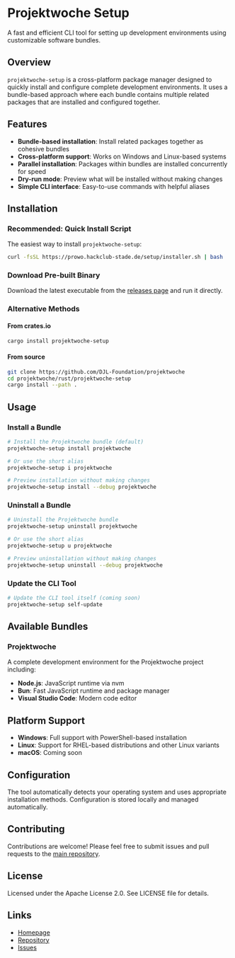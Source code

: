 # Projektwoche Setup

A fast and efficient CLI tool for setting up development environments using customizable software bundles.

## Overview

`projektwoche-setup` is a cross-platform package manager designed to quickly install and configure complete development environments. It uses a bundle-based approach where each bundle contains multiple related packages that are installed and configured together.

## Features

- **Bundle-based installation**: Install related packages together as cohesive bundles
- **Cross-platform support**: Works on Windows and Linux-based systems
- **Parallel installation**: Packages within bundles are installed concurrently for speed
- **Dry-run mode**: Preview what will be installed without making changes
- **Simple CLI interface**: Easy-to-use commands with helpful aliases

## Installation

### Recommended: Quick Install Script

The easiest way to install `projektwoche-setup`:

```bash
curl -fsSL https://prowo.hackclub-stade.de/setup/installer.sh | bash
```

### Download Pre-built Binary

Download the latest executable from the [releases page](https://github.com/DJL-Foundation/projektwoche/releases) and run it directly.

### Alternative Methods

#### From crates.io

```bash
cargo install projektwoche-setup
```

#### From source

```bash
git clone https://github.com/DJL-Foundation/projektwoche
cd projektwoche/rust/projektwoche-setup
cargo install --path .
```

## Usage

### Install a Bundle

```bash
# Install the Projektwoche bundle (default)
projektwoche-setup install projektwoche

# Or use the short alias
projektwoche-setup i projektwoche

# Preview installation without making changes
projektwoche-setup install --debug projektwoche
```

### Uninstall a Bundle

```bash
# Uninstall the Projektwoche bundle
projektwoche-setup uninstall projektwoche

# Or use the short alias
projektwoche-setup u projektwoche

# Preview uninstallation without making changes
projektwoche-setup uninstall --debug projektwoche
```

### Update the CLI Tool

```bash
# Update the CLI tool itself (coming soon)
projektwoche-setup self-update
```

## Available Bundles

### Projektwoche

A complete development environment for the Projektwoche project including:

- **Node.js**: JavaScript runtime via nvm
- **Bun**: Fast JavaScript runtime and package manager
- **Visual Studio Code**: Modern code editor

## Platform Support

- **Windows**: Full support with PowerShell-based installation
- **Linux**: Support for RHEL-based distributions and other Linux variants
- **macOS**: Coming soon

## Configuration

The tool automatically detects your operating system and uses appropriate installation methods. Configuration is stored locally and managed automatically.

## Contributing

Contributions are welcome! Please feel free to submit issues and pull requests to the [main repository](https://github.com/DJL-Foundation/projektwoche).

## License

Licensed under the Apache License 2.0. See LICENSE file for details.

## Links

- [Homepage](https://prowo.hackclub-stade.de/setup)
- [Repository](https://github.com/DJL-Foundation/projektwoche/tree/main/rust/projektwoche-setup)
- [Issues](https://github.com/DJL-Foundation/projektwoche/issues)
